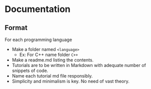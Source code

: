 # Documentation

## Format

For each programming language

- Make a folder named ```<language>```
    - Ex: For C++ name folder ```C++```
- Make a readme.md listing the contents.
- Tutorials are to be written in Markdown with adequate number of snippets of code.
- Name each tutorial md file responsibly.
- Simplicity and minimalism is key. No need of vast theory.